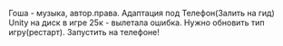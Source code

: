 Гоша - музыка, автор.права.
Адаптация под Телефон(Залить на гид)
Unity на диск
в игре 25к - вылетала ошибка. Нужно обновить тип игру(рестарт).
Запустить на телефоне!
